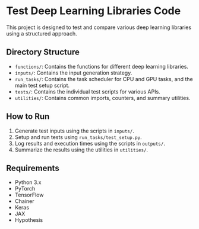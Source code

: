 # Test Deep Learning Libraries Code

This project is designed to test and compare various deep learning libraries using a structured approach.

## Directory Structure

- `functions/`: Contains the functions for different deep learning libraries.
- `inputs/`: Contains the input generation strategy.
- `run_tasks/`: Contains the task scheduler for CPU and GPU tasks, and the main test setup script.
- `tests/`: Contains the individual test scripts for various APIs.
- `utilities/`: Contains common imports, counters, and summary utilities.

## How to Run

1. Generate test inputs using the scripts in `inputs/`.
2. Setup and run tests using `run_tasks/test_setup.py`.
3. Log results and execution times using the scripts in `outputs/`.
4. Summarize the results using the utilities in `utilities/`.

## Requirements

- Python 3.x
- PyTorch
- TensorFlow
- Chainer
- Keras
- JAX
- Hypothesis
